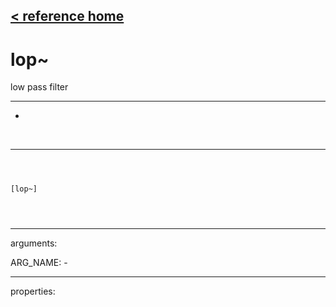 [< reference home](index.html)
---

# lop~


low pass filter

---

-
<br>


---


```



[lop~]


            
```

---
arguments:

ARG_NAME: -<br>

---
properties:


